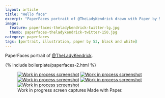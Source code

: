 ```yaml
---
layout: article
title: "Hello face"
excerpt: "PaperFaces portrait of @TheLadyKendrick drawn with Paper by 53 on an iPad."
image: 
  feature: paperfaces-theladykendrick-twitter-lg.jpg
  thumb: paperfaces-theladykendrick-twitter-150.jpg
category: paperfaces
tags: [portrait, illustration, paper by 53, black and white]
---
```


PaperFaces portrait of [@TheLadyKendrick](http://twitter.com/TheLadyKendrick).

{% include boilerplate/paperfaces-2.html %}

<figure class="third">
	<a href="{{ site.url }}/images/paperfaces-theladykendrick-process-1-lg.jpg"><img src="{{ site.url }}/images/paperfaces-theladykendrick-process-1-600.jpg" alt="Work in process screenshot"></a>
	<a href="{{ site.url }}/images/paperfaces-theladykendrick-process-2-lg.jpg"><img src="{{ site.url }}/images/paperfaces-theladykendrick-process-2-600.jpg" alt="Work in process screenshot"></a>
	<a href="{{ site.url }}/images/paperfaces-theladykendrick-process-3-lg.jpg"><img src="{{ site.url }}/images/paperfaces-theladykendrick-process-3-600.jpg" alt="Work in process screenshot"></a>
	<a href="{{ site.url }}/images/paperfaces-theladykendrick-process-4-lg.jpg"><img src="{{ site.url }}/images/paperfaces-theladykendrick-process-4-600.jpg" alt="Work in process screenshot"></a>
	<a href="{{ site.url }}/images/paperfaces-theladykendrick-process-5-lg.jpg"><img src="{{ site.url }}/images/paperfaces-theladykendrick-process-5-600.jpg" alt="Work in process screenshot"></a>
	<figcaption>Work in progress screen captures Made with Paper.</figcaption>
</figure>